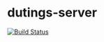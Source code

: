 # dutings-server
[![Build Status](https://travis-ci.org/amorr037/dutings-server.svg?branch=master)](https://travis-ci.org/amorr037/dutings-server)
